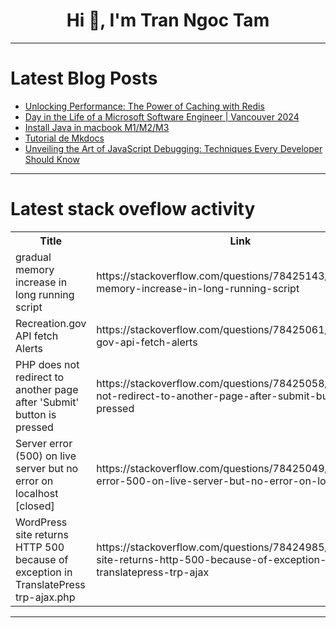 <h1 align="center">Hi 👋, I'm Tran Ngoc Tam</h1>

---

# Latest Blog Posts 
<!-- BLOG-POST-LIST:START -->
- [Unlocking Performance: The Power of Caching with Redis](https://dev.to/srishtikprasad/unlocking-performance-the-power-of-caching-with-redis-56m5)
- [Day in the Life of a Microsoft Software Engineer | Vancouver 2024](https://dev.to/dustinbrett/day-in-the-life-of-a-microsoft-software-engineer-vancouver-2024-pon)
- [Install Java in macbook M1/M2/M3](https://dev.to/khairunnaharnowrin/install-java-in-macbook-m1m2m3-58fd)
- [Tutorial de Mkdocs](https://dev.to/acoronadoc/tutorial-de-mkdocs-3c09)
- [Unveiling the Art of JavaScript Debugging: Techniques Every Developer Should Know](https://dev.to/sharathchandark/unveiling-the-art-of-javascript-debugging-techniques-every-developer-should-know-2176)
<!-- BLOG-POST-LIST:END -->

---

# Latest stack oveflow activity
<table>
  <tr><th>Title</th><th>Link</th></tr>
  <!-- STACKOVERFLOW:START --><tr><td>gradual memory increase in long running script</td><td>https://stackoverflow.com/questions/78425143/gradual-memory-increase-in-long-running-script</td></tr><tr><td>Recreation.gov API fetch Alerts</td><td>https://stackoverflow.com/questions/78425061/recreation-gov-api-fetch-alerts</td></tr><tr><td>PHP does not redirect to another page after &#39;Submit&#39; button is pressed</td><td>https://stackoverflow.com/questions/78425058/php-does-not-redirect-to-another-page-after-submit-button-is-pressed</td></tr><tr><td>Server error &lpar;500&rpar; on live server but no error on localhost [closed]</td><td>https://stackoverflow.com/questions/78425049/server-error-500-on-live-server-but-no-error-on-localhost</td></tr><tr><td>WordPress site returns HTTP 500 because of exception in TranslatePress trp-ajax.php</td><td>https://stackoverflow.com/questions/78424985/wordpress-site-returns-http-500-because-of-exception-in-translatepress-trp-ajax</td></tr><!-- STACKOVERFLOW:END -->
</table>

---


